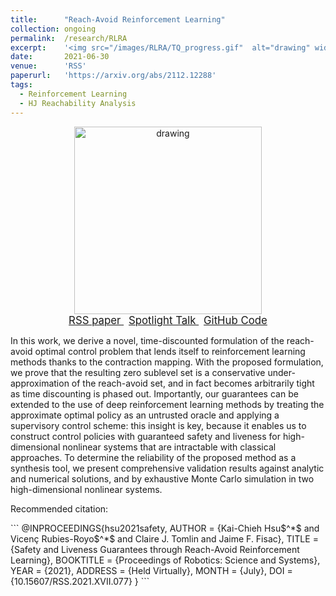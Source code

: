 ```yaml
---
title: 		"Reach-Avoid Reinforcement Learning"
collection:	ongoing
permalink: 	/research/RLRA
excerpt:    '<img src="/images/RLRA/TQ_progress.gif"  alt="drawing" width="300px"/>'
date: 		2021-06-30
venue: 		'RSS'
paperurl:   'https://arxiv.org/abs/2112.12288'
tags:
  - Reinforcement Learning
  - HJ Reachability Analysis
---
```


<center>
	<img src="/images/RLRA/TQ_progress.gif"  alt="drawing" width="300px"/>
</center>

<center>
	<a href="/files/RSS21_RARL.pdf" target="_blank" class="btn btn-danger">
		<span style="font-size: 120%;">
		    RSS paper
		</span>
	</a>
    &nbsp;
	<a href="https://www.youtube.com/watch?v=8v7yW5twGOk" class="btn btn-success">
		<span style="font-size: 120%;">
			Spotlight Talk
		</span>
	</a>
	&nbsp;
	<a href="https://github.com/SafeRoboticsLab/safety_rl" class="btn btn-success">
		<span style="font-size: 120%;">
			GitHub Code
		</span>
	</a>
</center>

In this work, we derive a novel, time-discounted formulation of the reach-avoid optimal control problem that lends itself to reinforcement learning methods thanks to the contraction mapping.
With the proposed formulation, we prove that the resulting zero sublevel set is a conservative under-approximation of the reach-avoid set, and in fact becomes arbitrarily tight as time discounting is phased out.
Importantly, our guarantees can be extended to the use of deep reinforcement learning methods by treating the approximate optimal policy as an untrusted oracle and applying a supervisory control scheme: this insight is key, because it enables us to construct control policies with guaranteed safety and liveness for high-dimensional nonlinear systems that are intractable with classical approaches.
To determine the reliability of the proposed method as a synthesis tool, we present comprehensive validation results against analytic and numerical solutions, and by exhaustive Monte Carlo simulation in two high-dimensional nonlinear systems.

<p class="double_underline">Recommended citation:</p>
```
@INPROCEEDINGS{hsu2021safety,
    AUTHOR    = {Kai-Chieh Hsu$^*$ and Vicenç Rubies-Royo$^*$ and Claire J. Tomlin and Jaime F. Fisac},
    TITLE     = {Safety and Liveness Guarantees through Reach-Avoid Reinforcement Learning},
    BOOKTITLE = {Proceedings of Robotics: Science and Systems},
    YEAR      = {2021},
    ADDRESS   = {Held Virtually},
    MONTH     = {July},
    DOI       = {10.15607/RSS.2021.XVII.077}
}
```